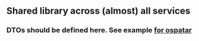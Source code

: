 ## Shared library across (almost) all services

### DTOs should be defined here. See example [for ospatar](src/main/java/com/gastrosfera/shared/v1/ospatar/dto/OspatarDTO.java)
